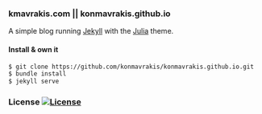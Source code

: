 ### kmavrakis.com || konmavrakis.github.io

A simple blog running [Jekyll](https://github.com/jekyll/jekyll) with the [Julia](https://github.com/kuoa/julia/) theme.

#### Install & own it
``` sh
$ git clone https://github.com/konmavrakis/konmavrakis.github.io.git
$ bundle install
$ jekyll serve
```

### License  [![License](https://img.shields.io/npm/l/express.svg)](https://github.com/kuoa/julia/blob/master/LICENSE)
